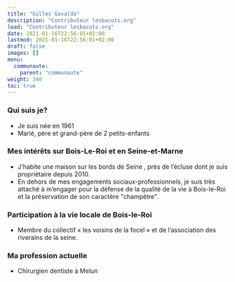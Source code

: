```yaml
---
title: "Gilles Gavalda"
description: "Contributeur lesbacots.org"
lead: "Contributeur lesbacots.org"
date: 2021-01-16T22:56:01+02:00
lastmod: 2021-01-16T22:56:01+02:00
draft: false
images: []
menu:
  communaute:
    parent: "communaute"
weight: 340
toc: true
---
```


### Qui suis je?

- Je suis née en 1961
- Marié, père et grand-père de 2 petits-enfants

### Mes intérêts sur Bois-Le-Roi et en Seine-et-Marne

- J’habite une maison sur les bords de Seine , près de l’écluse dont je suis propriétaire depuis 2010.
- En dehors de mes engagements sociaux-professionnels, je suis très attaché à m’engager pour la défense de la qualité de la vie à Bois-le-Roi et la préservation de son caractère "champêtre".

### Participation à la vie locale de Bois-le-Roi

- Membre du collectif « les voisins de la focel » et de l’association des riverains de la seine.

### Ma profession actuelle

- Chirurgien dentiste à Melun
